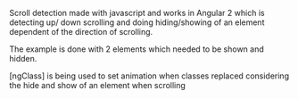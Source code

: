 Scroll detection made with javascript and works in Angular 2 which is detecting up/ down scrolling and doing hiding/showing of an element dependent of the direction of scrolling.

The example is done with 2 elements which needed to be shown and hidden.


[ngClass] is being used to set animation when classes replaced considering the hide and show of an element when scrolling
